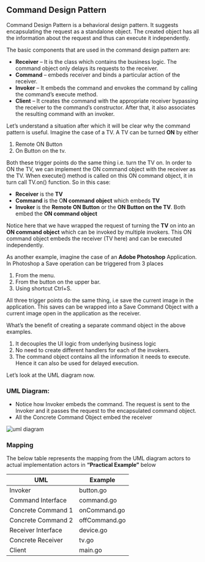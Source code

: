 ## Command Design Pattern

Command Design Pattern is a behavioral design pattern. It suggests encapsulating the request as a standalone object. The created object has all the information about the request and thus can execute it independently.

The basic components that are used in the command design pattern are:

 - **Receiver** – It is the class which contains the business logic. The command object only delays its requests to the receiver.
 - **Command** – embeds receiver and binds a particular action of the receiver.
 - **Invoker** – It embeds the command and envokes the command by calling the command’s execute method.
 - **Client** – It creates the command with the appropriate receiver bypassing the receiver to the command’s constructor. After that, it also associates the resulting command with an invoker.

Let’s understand a situation after which it will be clear why the command pattern is useful.  Imagine the case of a TV. A TV can be turned **ON** by either

 1. Remote ON Button
 1. On Button on the tv.

Both these trigger points do the same thing i.e. turn the TV on. In order to ON the TV, we can implement the ON command object with the receiver as the TV. When execute() method is called on this ON command object, it in turn call TV.on() function. So in this case:

 - **Receiver** is the **TV**
 - **Command** is the O**N command object** which embeds **TV**
 - **Invoker** is the **Remote ON Button** or the **ON Button on the TV**. Both embed the **ON command object**

Notice here that we have wrapped the request of turning the **TV** on into an **ON command object** which can be invoked by multiple invokers. This ON command object embeds the receiver (TV here) and can be executed independently.

As another example, imagine the case of an **Adobe Photoshop** Application. In Photoshop a Save operation can be triggered from 3 places

 1. From the menu.
 1. From the button on the upper bar.
 1. Using shortcut Ctrl+S.

All three trigger points do the same thing, i.e save the current image in the application. This saves can be wrapped into a Save Command Object with a current image open in the application as the receiver.

What’s the benefit of creating a separate command object in the above examples.

 1. It decouples the UI logic from underlying business logic
 1. No need to create different handlers for each of the invokers.
 1. The command object contains all the information it needs to execute. Hence it can also be used for delayed execution.

Let’s look at the UML diagram now.

### UML Diagram:

 - Notice how Invoker embeds the command. The request is sent to the Invoker and it passes the request to the encapsulated command object.
 - All the Concrete Command Object embed the receiver

 ![uml diagram](https://github.com/filipeandrade6/go-design-patterns/blob/master/behavioural/command/img/Command-Design-Pattern.jpg?raw=true)

### Mapping

The below table represents the mapping from the UML diagram actors to actual implementation actors in **“Practical Example”** below

| UML | Example |
| -  | -  |
| Invoker | button.go |
| Command Interface | command.go |
| Concrete Command 1 | onCommand.go |
| Concrete Command 2 | offCommand.go |
| Receiver Interface | device.go |
| Concrete Receiver | tv.go |
| Client | main.go |